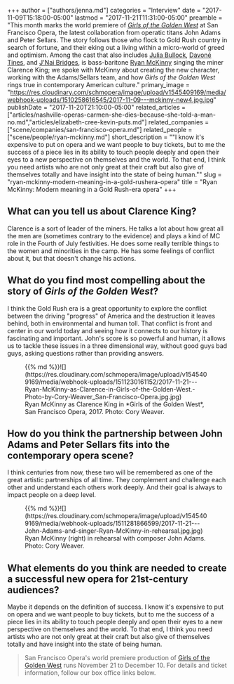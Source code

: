 +++
author = ["authors/jenna.md"]
categories = "Interview"
date = "2017-11-09T15:18:00-05:00"
lastmod = "2017-11-21T11:31:00-05:00"
preamble = "This month marks the world premiere of [*Girls of the Golden West*](https://sfopera.com/1718season/201718-season/goldenwest/) at San Francisco Opera, the latest collaboration from operatic titans John Adams and Peter Sellars. The story follows those who flock to Gold Rush country in search of fortune, and their eking out a living within a micro-world of greed and optimism. Among the cast that also includes [Julia Bullock](/scene/people/julia-bullock/), [Davoné Tines](/scene/people/davone-tines/), and [J'Nai Bridges](/scene/people/jnai-bridges/), is bass-baritone [Ryan McKinny](/scene/people/ryan-mckinny/) singing the miner Clarence King; we spoke with McKinny about creating the new character, working with the Adams/Sellars team, and how *Girls of the Golden West* rings true in contemporary American culture."
primary_image = "https://res.cloudinary.com/schmopera/image/upload/v1545409169/media/webhook-uploads/1510258616545/2017-11-09---mckinny-new4.jpg.jpg"
publishDate = "2017-11-20T21:10:00-05:00"
related_articles = ["articles/nashville-operas-carmen-she-dies-because-she-told-a-man-no.md","articles/elizabeth-cree-kevin-puts.md"]
related_companies = ["scene/companies/san-francisco-opera.md"]
related_people = ["scene/people/ryan-mckinny.md"]
short_description = "&quot;I know it&#039;s expensive to put on opera and we want people to buy tickets, but to me the success of a piece lies in its ability to touch people deeply and open their eyes to a new perspective on themselves and the world. To that end, I think you need artists who are not only great at their craft but also give of themselves totally and have insight into the state of being human.&quot;"
slug = "ryan-mckinny-modern-meaning-in-a-gold-rushera-opera"
title = "Ryan McKinny: Modern meaning in a Gold Rush-era opera"
+++

## What can you tell us about Clarence King?

Clarence is a sort of leader of the miners. He talks a lot about how great all the men are (sometimes contrary to the evidence) and plays a kind of MC role in the Fourth of July festivities. He does some really terrible things to the women and minorities in the camp. He has some feelings of conflict about it, but that doesn't change his actions.

## What do you find most compelling about the story of *Girls of the Golden West*?

I think the Gold Rush era is a great opportunity to explore the conflict between the driving "progress" of America and the destruction it leaves behind, both in environmental and human toll. That conflict is front and center in our world today and seeing how it connects to our history is fascinating and important. John's score is so powerful and human, it allows us to tackle these issues in a three dimensional way, without good guys bad guys, asking questions rather than providing answers.

<figure data-type="image">{{% md %}}![](https://res.cloudinary.com/schmopera/image/upload/v1545409169/media/webhook-uploads/1511230161152/2017-11-21---Ryan-McKinny-as-Clarence-in-Girls-of-the-Golden-West.-Photo-by-Cory-Weaver_San-Francisco-Opera.jpg.jpg)
<figcaption>Ryan McKinny as Clarence King in *Girls of the Golden West*, San Francisco Opera, 2017. Photo: Cory Weaver.</figcaption>
</figure>

## How do you think the partnership between John Adams and Peter Sellars fits into the contemporary opera scene?

I think centuries from now, these two will be remembered as one of the great artistic partnerships of all time. They complement and challenge each other and understand each others work deeply. And their goal is always to impact people on a deep level. 

<figure data-type="image">{{% md %}}![](https://res.cloudinary.com/schmopera/image/upload/v1545409169/media/webhook-uploads/1511281866599/2017-11-21---John-Adams-and-singer-Ryan-McKinny-in-rehearsal.jpg.jpg)
<figcaption>Ryan McKinny (right) in rehearsal with composer John Adams. Photo: Cory Weaver.</figcaption>
</figure>

## What elements do you think are needed to create a successful new opera for 21st-century audiences?

Maybe it depends on the definition of success. I know it's expensive to put on opera and we want people to buy tickets, but to me the success of a piece lies in its ability to touch people deeply and open their eyes to a new perspective on themselves and the world. To that end, I think you need artists who are not only great at their craft but also give of themselves totally and have insight into the state of being human.

>San Francisco Opera's world premiere production of [Girls of the Golden West](https://sfopera.com/1718season/201718-season/goldenwest/) runs November 21 to December 10. For details and ticket information, follow our box office links below.
